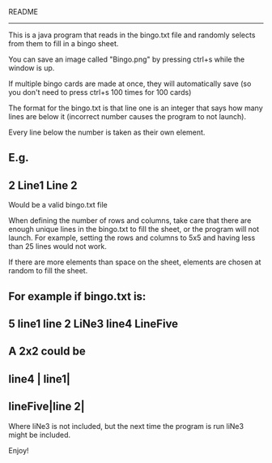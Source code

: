 README
______________________

This is a java program that reads in the bingo.txt file and randomly selects from them to fill in a bingo sheet.

You can save an image called "Bingo.png" by pressing ctrl+s while the window is up.


If multiple bingo cards are made at once, they will automatically save (so you don't need to press ctrl+s 100 times for 100 cards)


The format for the bingo.txt is that line one is an integer that says how many lines are below it (incorrect number causes the program to not launch).

Every line below the number is taken as their own element.

E.g.
--------
2
Line1
Line 2
--------
Would be a valid bingo.txt file

When defining the number of rows and columns, take care that there are enough unique lines in the bingo.txt to fill the sheet, or the program will not launch. For example, setting the rows and columns to 5x5 and having less than 25 lines would not work.

If there are more elements than space on the sheet, elements are chosen at random to fill the sheet.

For example if bingo.txt is:
-----
5
line1
line 2
LiNe3
line4
LineFive
-----

A 2x2 could be
---------------
 line4  | line1|
----------------
lineFive|line 2|
----------------

Where liNe3 is not included, but the next time the program is run liNe3 might be included.

Enjoy!